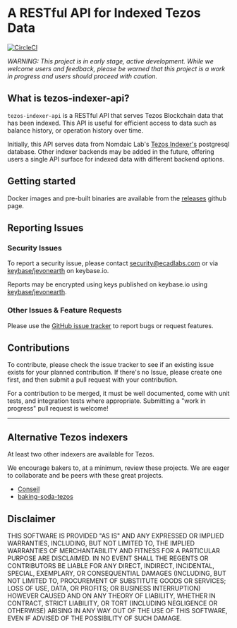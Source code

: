 # A RESTful API for Indexed Tezos Data

[![CircleCI](https://circleci.com/gh/ecadlabs/tezos-indexer-api.svg?style=svg)](https://circleci.com/gh/ecadlabs/tezos-indexer-api)

_WARNING: This project is in early stage, active development. While we welcome users and feedback, please be warned that this project is a work in progress and users should proceed with caution._

## What is tezos-indexer-api?

`tezos-indexer-api` is a RESTful API that serves Tezos Blockchain data that has been indexed. This API is useful for efficient access to data such as balance history, or operation history over time.

Initially, this API serves data from Nomdaic Lab's [Tezos Indexer's][0] postgresql database. Other indexer backends may be added in the future, offering users a single API surface for indexed data with different backend options.

## Getting started

Docker images and pre-built binaries are available from the [releases](https://github.com/ecadlabs/tezos-indexer-api/releases) github page.

## Reporting Issues

### Security Issues

To report a security issue, please contact security@ecadlabs.com or via [keybase/jevonearth][1] on keybase.io.

Reports may be encrypted using keys published on keybase.io using [keybase/jevonearth][1].

### Other Issues & Feature Requests

Please use the [GitHub issue tracker](https://github.com/ecadlabs/tezos-indexer-api/issues) to report bugs or request features.

## Contributions

To contribute, please check the issue tracker to see if an existing issue exists for your planned contribution. If there's no Issue, please create one first, and then submit a pull request with your contribution.

For a contribution to be merged, it must be well documented, come with unit tests, and integration tests where appropriate. Submitting a "work in progress" pull request is welcome!

---

## Alternative Tezos indexers

At least two other indexers are available for Tezos.

We encourage bakers to, at a minimum, review these projects. We are eager to collaborate and be peers with these great projects.

* [Conseil](https://cryptonomic.github.io/Conseil/#/)
* [baking-soda-tezos](https://gitlab.com/9chapters/baking-soda-tezos)

## Disclaimer

THIS SOFTWARE IS PROVIDED "AS IS" AND ANY EXPRESSED OR IMPLIED WARRANTIES, INCLUDING, BUT NOT LIMITED TO, THE IMPLIED WARRANTIES OF MERCHANTABILITY AND FITNESS FOR A PARTICULAR PURPOSE ARE DISCLAIMED. IN NO EVENT SHALL THE REGENTS OR CONTRIBUTORS BE LIABLE FOR ANY DIRECT, INDIRECT, INCIDENTAL, SPECIAL, EXEMPLARY, OR CONSEQUENTIAL DAMAGES (INCLUDING, BUT NOT LIMITED TO, PROCUREMENT OF SUBSTITUTE GOODS OR SERVICES; LOSS OF USE, DATA, OR PROFITS; OR BUSINESS INTERRUPTION) HOWEVER CAUSED AND ON ANY THEORY OF LIABILITY, WHETHER IN CONTRACT, STRICT LIABILITY, OR TORT (INCLUDING NEGLIGENCE OR OTHERWISE) ARISING IN ANY WAY OUT OF THE USE OF THIS SOFTWARE, EVEN IF ADVISED OF THE POSSIBILITY OF SUCH DAMAGE.

[0]: https://gitlab.com/nomadic-labs/tezos-indexer 
[1]: https://keybase.io/jevonearth
